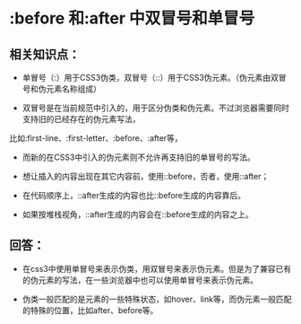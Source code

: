 # :before 和:after 中双冒号和单冒号

## 相关知识点：

* 单冒号（:）用于CSS3伪类，双冒号（::）用于CSS3伪元素。（伪元素由双冒号和伪元素名称组成）

* 双冒号是在当前规范中引入的，用于区分伪类和伪元素。不过浏览器需要同时支持旧的已经存在的伪元素写法，

比如:first-line、:first-letter、:before、:after等，


* 而新的在CSS3中引入的伪元素则不允许再支持旧的单冒号的写法。

* 想让插入的内容出现在其它内容前，使用::before，否者，使用::after；

* 在代码顺序上，::after生成的内容也比::before生成的内容靠后。

* 如果按堆栈视角，::after生成的内容会在::before生成的内容之上。

## 回答：

* 在css3中使用单冒号来表示伪类，用双冒号来表示伪元素。但是为了兼容已有的伪元素的写法，在一些浏览器中也可以使用单冒号来表示伪元素。

* 伪类一般匹配的是元素的一些特殊状态，如hover、link等，而伪元素一般匹配的特殊的位置，比如after、before等。